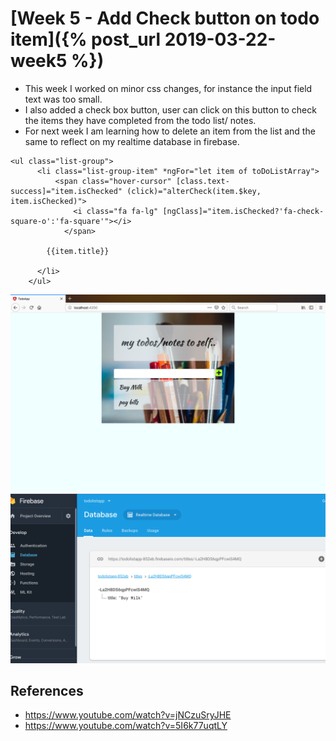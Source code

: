 # [Week 5 - Add Check button on todo item]({% post_url 2019-03-22-week5 %}) 

- This week I worked on minor css changes, for instance the input field text was too small. 
- I also added a check box button, user can click on this button to check the items they have completed from the todo list/     notes.
- For next week I am learning how to delete an item from the list and the same to reflect on my realtime database in firebase.

```
<ul class="list-group">
      <li class="list-group-item" *ngFor="let item of toDoListArray">
          <span class="hover-cursor" [class.text-success]="item.isChecked" (click)="alterCheck(item.$key, item.isChecked)">
              <i class="fa fa-lg" [ngClass]="item.isChecked?'fa-check-square-o':'fa-square'"></i>
            </span>
       
        {{item.title}}
  
      </li>
    </ul>
 ```
 
 
![todolist screen](/images/todo.png)
![firebase screen](/images/firebase.png)

## References

- https://www.youtube.com/watch?v=jNCzuSryJHE
- https://www.youtube.com/watch?v=5I6k77uqtLY

